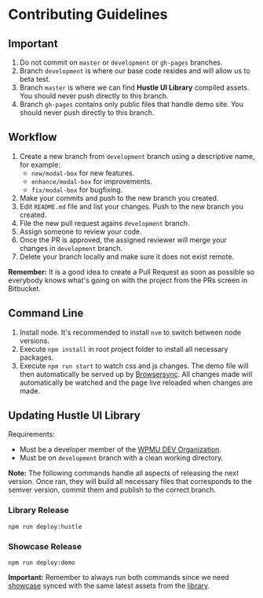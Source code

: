 # Contributing Guidelines

## Important

1. Do not commit on `master` or `development` or `gh-pages` branches.
2. Branch `development` is where our base code resides and will allow us to beta test.
3. Branch `master` is where we can find **Hustle UI Library** compiled assets. You should never push directly to this branch.
4. Branch `gh-pages` contains only public files that handle demo site. You should never push directly to this branch.

## Workflow

1. Create a new branch from `development` branch using a descriptive name, for example:
	* `new/modal-box` for new features.
	* `enhance/modal-box` for improvements.
	* `fix/modal-box` for bugfixing.
2. Make your commits and push to the new branch you created.
3. Edit `README.md` file and list your changes. Push to the new branch you created.
4. File the new pull request agains `development` branch.
5. Assign someone to review your code.
6. Once the PR is approved, the assigned reviewer will merge your changes in `development` branch.
7. Delete your branch locally and make sure it does not exist remote.

**Remember:** It is a good idea to create a Pull Request as soon as possible so everybody knows what's going on with the project from the PRs screen in Bitbucket.

## Command Line

1. Install node. It's recommended to install `nvm` to switch between node versions.
2. Execute `npm install` in root project folder to install all necessary packages.
3. Execute `npm run start` to watch css and js changes. The demo file will then automatically be served up by [Browsersync](https://browsersync.io/). All changes made will automatically be watched and the page live reloaded when changes are made.

## Updating Hustle UI Library

Requirements:

* Must be a developer member of the [WPMU DEV Organization](https://github.com/orgs/wpmudev/people).
* Must be on `development` branch with a clean working directory.

**Note:** The following commands handle all aspects of releasing the next version. Once ran, they will build all necessary files that corresponds to the semver version, commit them and publish to the correct branch.

### Library Release

```
npm run deploy:hustle
```

### Showcase Release

```
npm run deploy:demo
```

**Important:** Remember to always run both commands since we need [showcase](https://github.com/wpmudev/hustle-ui/tree/gh-pages) synced with the same latest assets from the [library](https://github.com/wpmudev/hustle-ui/tree/master).